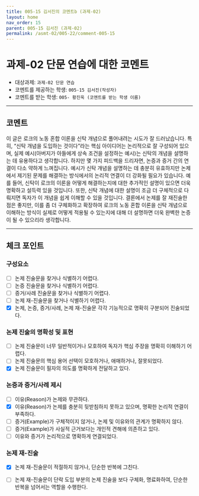 ```yaml
---
title: 005-15 김서진의 코멘트b (과제-02) 
layout: home
nav_order: 15
parent: 005-15 김서진 (과제-02)
permalink: /asmt-02/005-22/comment-005-15
---
```


# 과제-02 단문 연습에 대한 코멘트

- 대상과제: `과제-02 단문 연습`
- 코멘트를 제공하는 학생: `005-15 김서진(작성자)` 
- 코멘트를 받는 학생: `005- 황진욱 (코멘트를 받는 학생 이름)` 

---

## 코멘트

이 글은 로크의 노동 혼합 이론을 신탁 개념으로 풀어내려는 시도가 잘 드러났습니다. 특히, “신탁 개념을 도입하는 것이다”라는 핵심 아이디어는 논리적으로 잘 구성되어 있으며, 실제 예시(아버지가 아들에게 상속 조건을 설정하는 예시)는 신탁의 개념을 설명하는 데 유용하다고 생각합니다.
하지만 몇 가지 피드백을 드리자면, 논증과 증거 간의 연결이 다소 약하게 느껴집니다. 예시가 신탁 개념을 설명하는 데 충분히 유효하지만 논제에서 제기된 문제를 해결하는 방식에서의 논리적 연결이 더 강화될 필요가 있습니다. 예를 들어, 신탁이 로크의 이론을 어떻게 해결하는지에 대한 추가적인 설명이 있으면 더욱 명확하고 설득력 있을 것입니다. 또한, 신탁 개념에 대한 설명이 조금 더 구체적으로 다뤄지면 독자가 이 개념을 쉽게 이해할 수 있을 것입니다.
결론에서 논제를 잘 재진술한 점은 좋지만, 이를 좀 더 구체화하고 확장하여 로크의 노동 혼합 이론을 신탁 개념으로 이해하는 방식이 실제로 어떻게 적용될 수 있는지에 대해 더 설명하면 더욱 완벽한 논증이 될 수 있으리라 생각합니다.

---

## 체크 포인트

### **구성요소**
- [ ] 논제 진술문을 찾거나 식별하기 어렵다.
- [ ] 논증 진술문을 찾거나 식별하기 어렵다.
- [ ] 증거/사례 진술문을 찾거나 식별하기 어렵다.
- [ ] 논제 재-진술문을 찾거나 식별하기 어렵다.
- [x] 논제, 논증, 증거/사례, 논제 재-진술문 각각 기능적으로 명확히 구분되어 진술되었다.

### **논제 진술의 명확성 및 표현**  
- [ ] 논제 진술문이 너무 일반적이거나 모호하여 독자가 핵심 주장을 명확히 이해하기 어렵다.  
- [ ] 논제 진술문의 핵심 용어 선택이 모호하거나, 애매하거나, 잘못되었다.  
- [x] 논제 진술문이 필자의 의도를 명확하게 전달하고 있다.  

### **논증과 증거/사례 제시**  
- [ ] 이유(Reason)가 논제와 무관하다.
- [x] 이유(Reason)가 논제를 충분히 뒷받침하지 못하고 있으며, 명확한 논리적 연결이 부족하다.  
- [ ] 증거(Example)가 구체적이지 않거나, 논제 및 이유와의 관계가 명확하지 않다. 
- [ ] 증거(Example)가 사실적 근거보다는 개인적 견해에 의존하고 있다.  
- [ ] 이유와 증거가 논리적으로 명확하게 연결되었다.  

### **논제 재-진술**  
- [x] 논제 재-진술문이 적절하지 않거나, 단순한 반복에 그친다.   
- [ ] 논제 재-진술문이 단락 도입 부분의 논제 진술을 보다 구체화, 명료화하여, 단순한 반복을 넘어서는 역할을 수행한다.  

